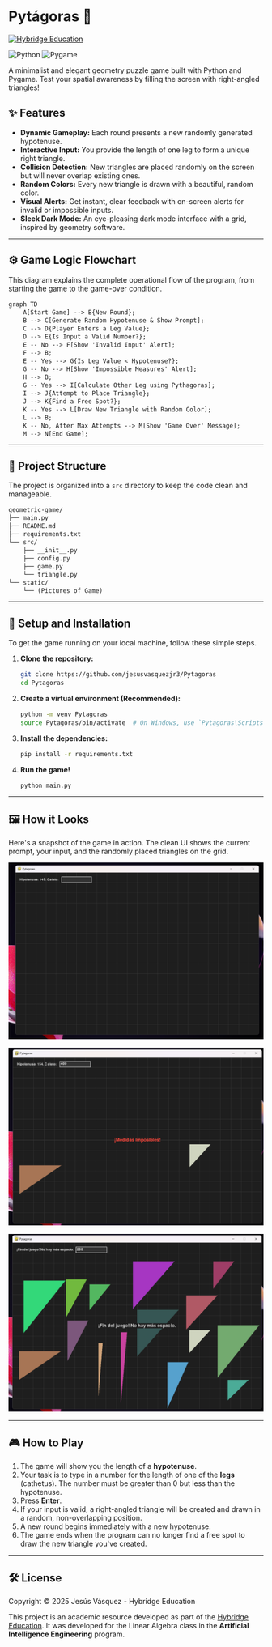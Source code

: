 # Pytágoras  📐

[![Hybridge Education](https://img.shields.io/badge/Hybridge-Education-lightgrey)](https://hybridge.education/en/)

![Python](https://img.shields.io/badge/Python-3776AB?style=for-the-badge&logo=python&logoColor=white) ![Pygame]( https://img.shields.io/badge/Pygame-000000?style=for-the-badge&logo=pygame&logoColor=white)

A minimalist and elegant geometry puzzle game built with Python and Pygame. Test your spatial awareness by filling the screen with right-angled triangles\!

## ✨ Features

  * **Dynamic Gameplay:** Each round presents a new randomly generated hypotenuse.
  * **Interactive Input:** You provide the length of one leg to form a unique right triangle.
  * **Collision Detection:** New triangles are placed randomly on the screen but will never overlap existing ones.
  * **Random Colors:** Every new triangle is drawn with a beautiful, random color.
  * **Visual Alerts:** Get instant, clear feedback with on-screen alerts for invalid or impossible inputs.
  * **Sleek Dark Mode:** An eye-pleasing dark mode interface with a grid, inspired by geometry software.

-----

## ⚙️ Game Logic Flowchart

This diagram explains the complete operational flow of the program, from starting the game to the game-over condition.

```mermaid
graph TD
    A[Start Game] --> B{New Round};
    B --> C[Generate Random Hypotenuse & Show Prompt];
    C --> D{Player Enters a Leg Value};
    D --> E{Is Input a Valid Number?};
    E -- No --> F[Show 'Invalid Input' Alert];
    F --> B;
    E -- Yes --> G{Is Leg Value < Hypotenuse?};
    G -- No --> H[Show 'Impossible Measures' Alert];
    H --> B;
    G -- Yes --> I[Calculate Other Leg using Pythagoras];
    I --> J{Attempt to Place Triangle};
    J --> K{Find a Free Spot?};
    K -- Yes --> L[Draw New Triangle with Random Color];
    L --> B;
    K -- No, After Max Attempts --> M[Show 'Game Over' Message];
    M --> N[End Game];
```

-----

## 📂 Project Structure

The project is organized into a `src` directory to keep the code clean and manageable.

```
geometric-game/
├── main.py
├── README.md
├── requirements.txt
└── src/
    ├── __init__.py
    ├── config.py
    ├── game.py
    └── triangle.py
└── static/
    └── (Pictures of Game)
```

-----

## 🚀 Setup and Installation

To get the game running on your local machine, follow these simple steps.

1.  **Clone the repository:**

    ```bash
    git clone https://github.com/jesusvasquezjr3/Pytagoras
    cd Pytagoras
    ```

2.  **Create a virtual environment (Recommended):**

    ```bash
    python -m venv Pytagoras
    source Pytagoras/bin/activate  # On Windows, use `Pytagoras\Scripts\activate`
    ```

3.  **Install the dependencies:**

    ```bash
    pip install -r requirements.txt
    ```

4.  **Run the game\!**

    ```bash
    python main.py
    ```

-----

## 🖼️ How it Looks

Here's a snapshot of the game in action. The clean UI shows the current prompt, your input, and the randomly placed triangles on the grid.

![Inicio](static/Begin.png)

![ERROR](static/ERROR.png)

![End](static/End.png)

-----

## 🎮 How to Play

1.  The game will show you the length of a **hypotenuse**.
2.  Your task is to type in a number for the length of one of the **legs** (cathetus). The number must be greater than 0 but less than the hypotenuse.
3.  Press **Enter**.
4.  If your input is valid, a right-angled triangle will be created and drawn in a random, non-overlapping position.
5.  A new round begins immediately with a new hypotenuse.
6.  The game ends when the program can no longer find a free spot to draw the new triangle you've created.

-----

## 🛠️ License

Copyright © 2025 Jesús Vásquez - Hybridge Education

This project is an academic resource developed as part of the [Hybridge Education](https://hybridge.education/en/). It was developed for the Linear Algebra class in the **Artificial Intelligence Engineering** program.
